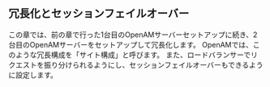## 冗長化とセッションフェイルオーバー

この章では、前の章で行った1台目のOpenAMサーバーセットアップに続き、2台目のOpenAMサーバーをセットアップして冗長化します。
OpenAMでは、このような冗長構成を「サイト構成」と呼びます。
また、ロードバランサーでリクエストを振り分けられるようにし、セッションフェイルオーバーもできるように設定します。



